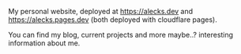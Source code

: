 My personal website, deployed at https://alecks.dev and https://alecks.pages.dev (both deployed with cloudflare pages). 

You can find my blog, current projects and more maybe..? interesting information about me.
